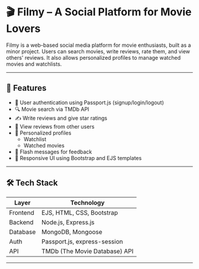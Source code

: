 # 🎬 Filmy – A Social Platform for Movie Lovers

Filmy is a web-based social media platform for movie enthusiasts, built as a minor project. Users can search movies, write reviews, rate them, and view others' reviews. It also allows personalized profiles to manage watched movies and watchlists.

---

## 📌 Features

- 🔐 User authentication using Passport.js (signup/login/logout)
- 🔍 Movie search via TMDb API
- ✍️ Write reviews and give star ratings
- 👀 View reviews from other users
- 👤 Personalized profiles
  - Watchlist
  - Watched movies
- 💬 Flash messages for feedback
- 🎨 Responsive UI using Bootstrap and EJS templates

---

## 🛠️ Tech Stack

| Layer      | Technology                     |
|-----------|----------------------------------|
| Frontend  | EJS, HTML, CSS, Bootstrap        |
| Backend   | Node.js, Express.js              |
| Database  | MongoDB, Mongoose                |
| Auth      | Passport.js, express-session     |
| API       | TMDb (The Movie Database) API    |

---


